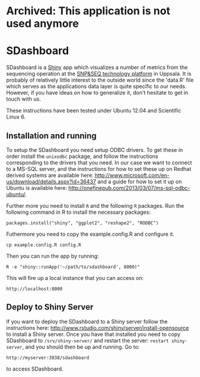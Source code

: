 Archived: This application is not used anymore
==========

SDashboard
==========
SDashboard is a [Shiny](http://www.rstudio.com/shiny/) app which visualizes a number of metrics from the sequencing operation at the [SNP&SEQ technology platform](http://www.molmed.medsci.uu.se/SNP+SEQ+Technology+Platform/) in Uppsala. It is probably of relatively little interest to the outside world since the 'data.R' file which serves as the applications data layer is quite specific to our needs. However, if you have ideas on how to generalize it, don't hesitate to get in touch with us.

These instructions have been tested under Ubuntu 12.04 and Scientific Linux 6.

Installation and running
------------------------
To setup the SDashboard you need setup ODBC drivers. To get these in order install the `unixodbc` package, and follow the instructions corresponding to the drivers that you need. In our case we want to connect to a MS-SQL server, and the instructions for how to set these up on Redhat derived systems are available here: http://www.microsoft.com/en-us/download/details.aspx?id=36437 and a guide for how to set it up on Ubuntu is available here: http://onefinepub.com/2013/03/07/ms-sql-odbc-ubuntu/.

Further more you need to install `R` and the following `R` packages. Run the following command in R to install the necessary packages: 
    
    packages.install("shiny", "ggplot2", "reshape2", "RODBC")
    
Futhermore you need to copy the example.config.R and configure it.

    cp example.config.R config.R
    
Then you can run the app by running:
    
    R -e "shiny::runApp('~/path/to/sdashboard', 8000)"

This will fire up a local instance that you can access on:

    http://localhost:8000

Deploy to Shiny Server
----------------------
If you want to deploy the SDashboard to a Shiny server follow the instructions here: http://www.rstudio.com/shiny/server/install-opensource to install a Shiny server. Once you have that installed you need to copy SDashboard to `/srv/shiny-server/` and restart the server: `restart shiny-server`, and you should then be up and running. Go to:

    http://myserver:3838/sdashboard
    
to access SDashboard.
